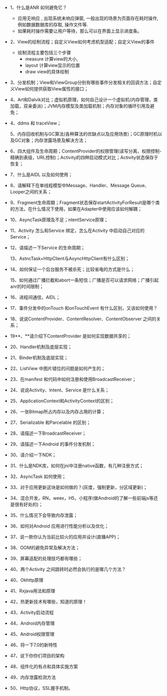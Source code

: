 - 1、什么是ANR 如何避免它？

  - 应用无响应 , 出现系统未响应弹窗, 一般出现的场景为页面存在耗时操作, 例如数据数据库的存取, 操作文件等. 
  - 如果耗时操作需要让用户等待，那么可以在界面上显示进度条。

- 2、View的绘制流程；自定义View如何考虑机型适配；自定义View的事件

  - 绘制流程主要包括三个步骤
    - measure 计算view的大小,
    - layout 计算view显示的位置
    - draw view的具体绘制

- 3、分发机制；View和ViewGroup分别有哪些事件分发相关的回调方法；自定义View如何提供获取View属性的接口；

- 4、Art和Dalvik对比；虚拟机原理，如何自己设计一个虚拟机(内存管理，类加载，双亲委派)；JVM内存模型及类加载机制；内存对象的循环引用及避免；

- 4、ddms 和 traceView；

  5、内存回收机制与GC算法(各种算法的优缺点以及应用场景)；GC原理时机以及GC对象；内存泄露场景及解决方法；

- 6、四大组件及生命周期；ContentProvider的权限管理(读写分离，权限控制-精确到表级，URL控制)；Activity的四种启动模式对比；Activity状态保存于恢复；

- 7、什么是AIDL 以及如何使用；

- 8、请解释下在单线程模型中Message、Handler、Message Queue、Looper之间的关系；

- 9、Fragment生命周期；Fragment状态保存startActivityForResult是哪个类的方法，在什么情况下使用，如果在Adapter中使用应该如何解耦；

- 10、AsyncTask原理及不足；ntentService原理；

- 11、Activity 怎么和Service 绑定，怎么在Activity 中启动自己对应的Service；

- 12、请描述一下Service 的生命周期；

  13、AstncTask+HttpClient与AsyncHttpClient有什么区别；

- 14、如何保证一个后台服务不被杀死；比较省电的方式是什么；

  15、如何通过广播拦截和abort一条短信；广播是否可以请求网络；广播引起anr的时间限制；

- 16、进程间通信，AIDL；

- 17、事件分发中的onTouch 和onTouchEvent 有什么区别，又该如何使用？

- 18、说说ContentProvider、ContentResolver、ContentObserver 之间的关系；

- 19**、**请介绍下ContentProvider 是如何实现数据共享的；

- 20、Handler机制及底层实现；

- 21、Binder机制及底层实现；

- 22、ListView 中图片错位的问题是如何产生的；

- 23、在manifest 和代码中如何注册和使用BroadcastReceiver；

- 24、说说Activity、Intent、Service 是什么关系；

- 25、ApplicationContext和ActivityContext的区别；

- 26、一张Bitmap所占内存以及内存占用的计算；

- 27、Serializable 和Parcelable 的区别；

- 28、请描述一下BroadcastReceiver；

- 29、请描述一下Android 的事件分发机制；

- 30、请介绍一下NDK；

- 31、什么是NDK库，如何在jni中注册native函数，有几种注册方式；

- 32、AsyncTask 如何使用；

- 33、对于应用更新这块是如何做的？(灰度，强制更新，分区域更新)；

- 34、混合开发，RN，weex，H5，小程序(做Android的了解一些前端js等还是很有好处的)；

- 35、什么情况下会导致内存泄露；

- 36、如何对Android 应用进行性能分析以及优化；

- 37、说一款你认为当前比较火的应用并设计(直播APP)；

- 38、OOM的避免异常及解决方法；

- 39、屏幕适配的处理技巧都有哪些；

- 40、两个Activity 之间跳转时必然会执行的是哪几个方法？

- 40、Okhttp原理

- 41、Rxjava用法和原理

- 42，热更新技术有哪些，知道的原理！

- 43、Activity启动流程

- 44、Android内存管理

- 45、Android权限管理

- 46、将一下7.0的新特性

- 47、说下你你们项目的架构

- 48、组件化的有点和具体实施方案

- 49、内存泄露检测方法

- 50、Http协议，SSL握手机制。